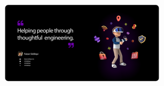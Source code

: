<!-- markdownlint-disable MD033 MD041 -->

<div align="center">
  <img
    src="docs/pages/assets/images/banner-standard.png"
    style="border-radius: 10px"
    alt="project banner"
  />
</div>

<!--
# Hi there! 👋

---

**imfsiddiqui/imfsiddiqui** is a ✨ _special_ ✨ repository because its `README.md` (this file) appears on your GitHub profile.

Here are some ideas to get you started:

- 🔭 I’m currently working on ...
- 🌱 I’m currently learning ...
- 👯 I’m looking to collaborate on ...
- 🤔 I’m looking for help with ...
- 💬 Ask me about ...
- 📫 How to reach me: ...
- 😄 Pronouns: ...
- ⚡ Fun fact: ...
-->
